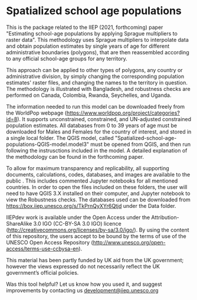 # Spatialized school age populations
 
This is the package related to the IIEP (2021, forthcoming) paper "Estimating school-age populations by applying Sprague multipliers to raster data". 
This methodology uses Sprague multipliers to interpolate data and obtain population estimates by single years of age for different administrative boundaries (polygons), that are then reassembled according to any official school-age groups for any territory. 

This approach can be applied to other types of polygons, any country or administrative division, by simply changing the corresponding population estimates' raster files, and changing the names to the territory in question. The methodology is illustrated with Bangladesh, and robustness checks are performed on Canada, Colombia, Rwanda, Seychelles, and Uganda. 

The information needed to run this model can be downloaded freely from the WorldPop webpage (https://www.worldpop.org/project/categories?id=8). It supports unconstrained, constrained, and UN-adjusted constrained population estimates. All databases from 0 to 39 years of age must be downloaded for Males and Females for the country of interest, and stored in a single local folder. The QGIS model, called "Spatialized-school-age-populations-QGIS-model.model3" must be opened from QGIS, and then run following the instrusctions included in the model. A detailed explanation of the methodology can be found in the forthcoming paper. 

To allow for maximum transparency and replicability, all supporting documents, calculations, codes, databases, and images are available to the public . This includes  commented Jupyter notebooks for all mentioned countries. In order to open the files included on these folders, the user will need to have QGIS 3.X installed on their computer, and Jupyter notebook to view the Robustness checks. The databases used can be downloaded from https://box.iiep.unesco.org/s/TkPrnQyXYr6Qtjd under the Data folder.

IIEPdev work is available under the Open Access under the Attribution-ShareAlike 3.0 IGO (CC-BY-SA 3.0 IGO) licence (http://creativecommons.org/licenses/by-sa/3.0/igo/). By using the content of this repository, the users accept to be bound by the terms of use of the UNESCO Open Access Repository (http://www.unesco.org/open-access/terms-use-ccbysa-en).

This material has been partly funded by UK aid from the UK government; however the views expressed do not necessarily reflect the UK government’s official policies.

Was this tool helpful? Let us know how you used it, and suggest improvements by contacting us development@iiep.unesco.org
